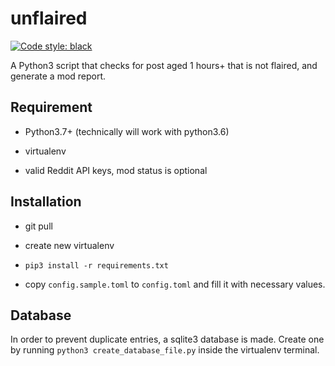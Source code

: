 # unflaired

[![Code style: black](https://img.shields.io/badge/code%20style-black-000000.svg)](https://github.com/ambv/black)

A Python3 script that checks for post aged 1 hours+ that is not flaired, and generate a mod report.

## Requirement

* Python3.7+ (technically will work with python3.6)

* virtualenv

* valid Reddit API keys, mod status is optional

## Installation

* git pull

* create new virtualenv

* `pip3 install -r requirements.txt`

* copy `config.sample.toml` to `config.toml` and fill it with necessary values.

## Database

In order to prevent duplicate entries, a sqlite3 database is made. Create one by running `python3 create_database_file.py` inside the virtualenv terminal.